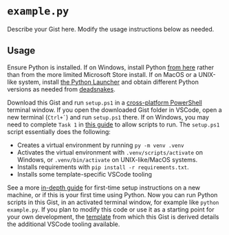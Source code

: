 # `example.py`

Describe your Gist here. Modify the usage instructions below as needed.

## Usage

Ensure Python is installed. If on Windows, install Python [from here](https://www.python.org/downloads/) rather than from the more limited Microsoft Store install. If on MacOS or a UNIX-like system, install [the Python Launcher](https://python-launcher.app) and obtain different Python versions as needed from [deadsnakes](https://launchpad.net/~deadsnakes/+archive/ubuntu/ppa).

Download this Gist and run `setup.ps1` in a [cross-platform PowerShell](https://learn.microsoft.com/en-us/powershell/scripting/install/installing-powershell) terminal window. If you open the downloaded Gist folder in VSCode, open a new terminal (`` Ctrl+` ``) and run `setup.ps1` there. If on Windows, you may need to complete `Task 1` in [this guide](https://denisecase.github.io/windows-setup/) to allow scripts to run. The `setup.ps1` script essentially does the following:

- Creates a virtual environment by running `py -m venv .venv`
- Activates the virtual environment with `.venv/scripts/activate` on Windows, or `.venv/bin/activate` on UNIX-like/MacOS systems.
- Installs requirements with `pip install -r requirements.txt`.
- Installs some template-specific VSCode tooling

See a more [in-depth guide](https://github.com/blakeNaccarato/gist-template#first-time-setup) for first-time setup instructions on a new machine, or if this is your first time using Python. Now you can run Python scripts in this Gist, in an activated terminal window, for example like `python example.py`. If you plan to modify this code or use it as a starting point for your own development, the [template](https://github.com/blakeNaccarato/gist-template) from which this Gist is derived details the additional VSCode tooling available.

